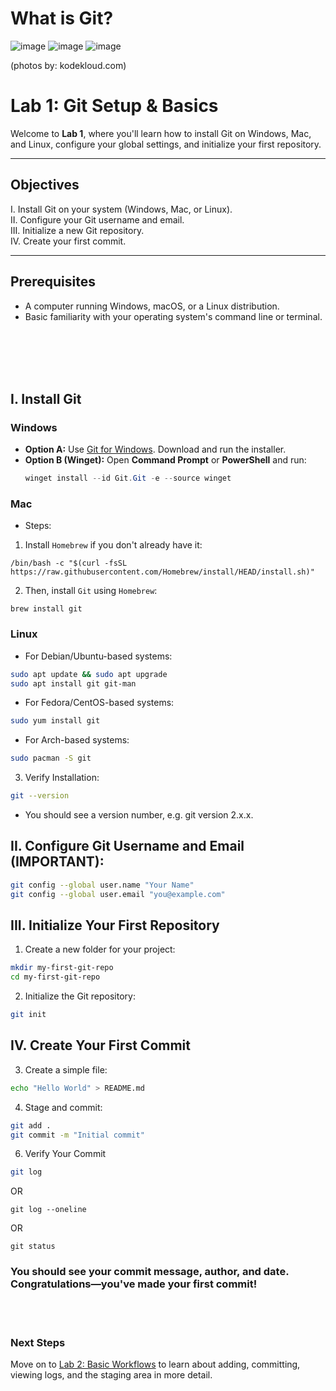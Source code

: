 # What is Git?
![image](https://github.com/user-attachments/assets/7c9e2ab2-33cf-4155-8ecb-1377e791ea54) ![image](https://github.com/user-attachments/assets/f4717836-061d-4094-9ead-a620b2c58b58) ![image](https://github.com/user-attachments/assets/63ca5a7e-825e-402f-a9dc-6cd6fdb8a50e)



(photos by: kodekloud.com)


# Lab 1: Git Setup & Basics

Welcome to **Lab 1**, where you'll learn how to install Git on Windows, Mac, and Linux, configure your global settings, and initialize your first repository.

---

## Objectives

  I. Install Git on your system (Windows, Mac, or Linux). \
 II. Configure your Git username and email. \
III. Initialize a new Git repository. \
 IV. Create your first commit.

---

## Prerequisites

- A computer running Windows, macOS, or a Linux distribution.
- Basic familiarity with your operating system's command line or terminal.

<br><br><br><br>

## I. Install Git

### Windows
- **Option A:** Use [Git for Windows](https://gitforwindows.org/). Download and run the installer.  
- **Option B (Winget):** Open **Command Prompt** or **PowerShell** and run:  
  ```powershell
  winget install --id Git.Git -e --source winget

### Mac
* Steps:
1) Install `Homebrew` if you don't already have it:
```
/bin/bash -c "$(curl -fsSL https://raw.githubusercontent.com/Homebrew/install/HEAD/install.sh)"
```
2) Then, install `Git` using `Homebrew`:
```
brew install git
```

### Linux
- For Debian/Ubuntu-based systems:
```bash
sudo apt update && sudo apt upgrade
sudo apt install git git-man
```

- For Fedora/CentOS-based systems:
```bash
sudo yum install git
```

- For Arch-based systems:
```bash
sudo pacman -S git
```

3. Verify Installation:
```bash
git --version
```
- You should see a version number, e.g. git version 2.x.x.

## II. Configure Git Username and Email (IMPORTANT):
```bash
git config --global user.name "Your Name"
git config --global user.email "you@example.com"
```



## III. Initialize Your First Repository
1. Create a new folder for your project:
```bash
mkdir my-first-git-repo
cd my-first-git-repo
```

2. Initialize the Git repository:
```bash
git init
```

## IV. Create Your First Commit
3. Create a simple file:
```bash
echo "Hello World" > README.md
````

4. Stage and commit:
```bash
git add .
git commit -m "Initial commit"
```

6. Verify Your Commit
```bash
git log
```
OR
```
git log --oneline
```
OR
```
git status
```

### You should see your commit message, author, and date. Congratulations—you've made your first commit!

<br><br>

### Next Steps
Move on to [Lab 2: Basic Workflows](02_basic_workflows.md) to learn about adding, committing, viewing logs, and the staging area in more detail.

